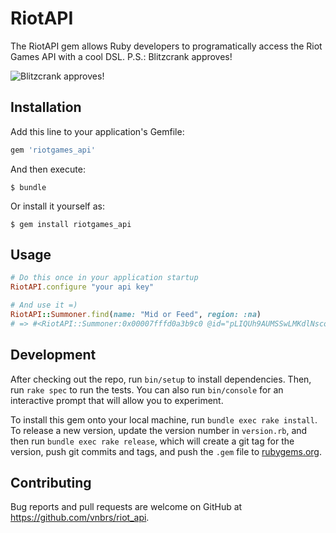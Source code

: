 # RiotAPI

The RiotAPI gem allows Ruby developers to programatically access the Riot Games API with a cool DSL. P.S.: Blitzcrank approves!

![Blitzcrank approves!](https://vignette.wikia.nocookie.net/p__/images/4/41/Blitzcrank_Render_old_%281%29.png/revision/latest?cb=20170128010045&path-prefix=protagonist)


## Installation

Add this line to your application's Gemfile:

```ruby 
gem 'riotgames_api'
```

And then execute:

    $ bundle

Or install it yourself as:

    $ gem install riotgames_api

## Usage

```ruby
# Do this once in your application startup
RiotAPI.configure "your api key"

# And use it =)
RiotAPI::Summoner.find(name: "Mid or Feed", region: :na)
# => #<RiotAPI::Summoner:0x00007fffd0a3b9c0 @id="pLIQUh9AUMSSwLMKdlNscoDEkoIYs2fYGAytTIKHkwy5YWg", @account_id=nil, @profile_icon_id=nil, @puuid="7qiWDJqhrCjc2xLDvfEsm2UiZOvo6l7UjBjUuRq7cwtWXRgSh8fGR59YC1Ls3mBZao6nDW_JiQ05gw", @summoner_level=nil, @revision_date=nil>
```

## Development

After checking out the repo, run `bin/setup` to install dependencies. Then, run `rake spec` to run the tests. You can also run `bin/console` for an interactive prompt that will allow you to experiment.

To install this gem onto your local machine, run `bundle exec rake install`. To release a new version, update the version number in `version.rb`, and then run `bundle exec rake release`, which will create a git tag for the version, push git commits and tags, and push the `.gem` file to [rubygems.org](https://rubygems.org).

## Contributing

Bug reports and pull requests are welcome on GitHub at https://github.com/vnbrs/riot_api.
